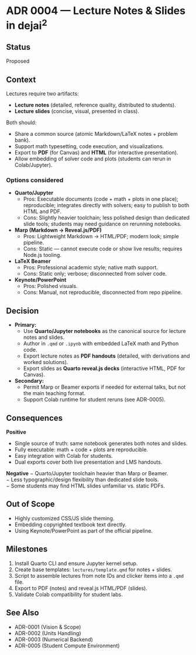 # ADR 0004 — Lecture Notes & Slides in $\mathrm{dejai^2}$

## Status
Proposed

## Context
Lectures require two artifacts:
- **Lecture notes** (detailed, reference quality, distributed to students).
- **Lecture slides** (concise, visual, presented in class).

Both should:
- Share a common source (atomic Markdown/LaTeX notes + problem bank).
- Support math typesetting, code execution, and visualizations.
- Export to **PDF** (for Canvas) and **HTML** (for interactive presentation).
- Allow embedding of solver code and plots (students can rerun in Colab/Jupyter).

### Options considered
- **Quarto/Jupyter**
  - Pros: Executable documents (code + math + plots in one place); reproducible; integrates directly with solvers; easy to publish to both HTML and PDF.
  - Cons: Slightly heavier toolchain; less polished design than dedicated slide tools; students may need guidance on rerunning notebooks.
- **Marp (Markdown → Reveal.js/PDF)**
  - Pros: Lightweight Markdown → HTML/PDF; modern look; simple pipeline.
  - Cons: Static — cannot execute code or show live results; requires Node.js tooling.
- **LaTeX Beamer**
  - Pros: Professional academic style; native math support.
  - Cons: Static only; verbose; disconnected from solver code.
- **Keynote/PowerPoint**
  - Pros: Polished visuals.
  - Cons: Manual, not reproducible, disconnected from repo pipeline.

## Decision
- **Primary:**  
  - Use **Quarto/Jupyter notebooks** as the canonical source for lecture notes and slides.  
  - Author in `.qmd` or `.ipynb` with embedded LaTeX math and Python code.  
  - Export lecture notes as **PDF handouts** (detailed, with derivations and worked solutions).  
  - Export slides as **Quarto reveal.js decks** (interactive HTML, PDF for Canvas).  
- **Secondary:**  
  - Permit Marp or Beamer exports if needed for external talks, but not the main teaching format.  
  - Support Colab runtime for student reruns (see ADR-0005).

## Consequences
**Positive**
+ Single source of truth: same notebook generates both notes and slides.  
+ Fully executable: math + code + plots are reproducible.  
+ Easy integration with Colab for students.  
+ Dual exports cover both live presentation and LMS handouts.  

**Negative**
− Quarto/Jupyter toolchain heavier than Marp or Beamer.  
− Less typographic/design flexibility than dedicated slide tools.  
− Some students may find HTML slides unfamiliar vs. static PDFs.  

## Out of Scope
- Highly customized CSS/JS slide theming.  
- Embedding copyrighted textbook text directly.  
- Using Keynote/PowerPoint as part of the official pipeline.

## Milestones
1. Install Quarto CLI and ensure Jupyter kernel setup.  
2. Create base templates: `lectures/template.qmd` for notes + slides.  
3. Script to assemble lectures from note IDs and clicker items into a `.qmd` file.  
4. Export to PDF (notes) and reveal.js HTML/PDF (slides).  
5. Validate Colab compatibility for student labs.

## See Also
- ADR-0001 (Vision & Scope)  
- ADR-0002 (Units Handling)  
- ADR-0003 (Numerical Backend)  
- ADR-0005 (Student Compute Environment)
